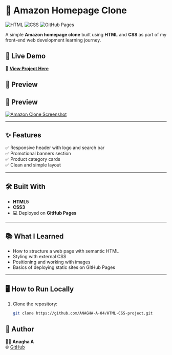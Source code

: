 # 🌟 Amazon Homepage Clone

![HTML](https://img.shields.io/badge/HTML5-E34F26?style=for-the-badge&logo=html5&logoColor=white) 
![CSS](https://img.shields.io/badge/CSS3-1572B6?style=for-the-badge&logo=css3&logoColor=white) 
![GitHub Pages](https://img.shields.io/badge/Deployed-GitHub%20Pages-blue?style=for-the-badge&logo=github)

A simple **Amazon homepage clone** built using **HTML** and **CSS** as part of my front-end web development learning journey.  



## 🚀 Live Demo
🔗 [**View Project Here**](https://anagha-a-04.github.io/HTML-CSS-project/)  



## 📸 Preview

## 📸 Preview

[![Amazon Clone Screenshot](./screenshot.png)](./screenshot.png)



---

## ✨ Features
✅ Responsive header with logo and search bar  
✅ Promotional banners section  
✅ Product category cards  
✅ Clean and simple layout  

---

## 🛠️ Built With
- **HTML5**
- **CSS3**
- 💻 Deployed on **GitHub Pages**

---

## 📚 What I Learned
- How to structure a web page with semantic HTML  
- Styling with external CSS  
- Positioning and working with images  
- Basics of deploying static sites on GitHub Pages  

---

## 🖥️ How to Run Locally
1. Clone the repository:  
   ```bash
   git clone https://github.com/ANAGHA-A-04/HTML-CSS-project.git

   
## 📌 Author
👩‍💻 **Anagha A**  
🌐 [GitHub](https://github.com/ANAGHA-A-04)



